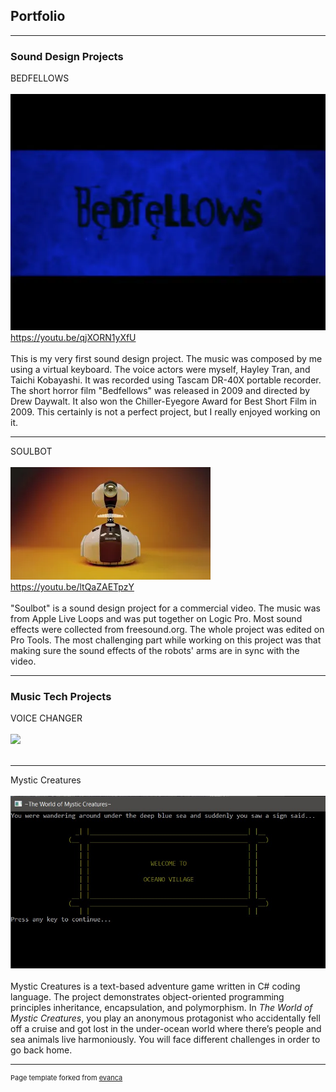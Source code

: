 ## Portfolio

---

### Sound Design Projects

BEDFELLOWS
<br><br>
<img src="images/bedfellows.webp"/>
https://youtu.be/qjXORN1yXfU
<br><br>
This is my very first sound design project. The music was composed by me using a virtual keyboard. The voice actors were myself, Hayley Tran, and Taichi Kobayashi. It was recorded using Tascam DR-40X portable recorder. The short horror film "Bedfellows" was released in 2009 and directed by Drew Daywalt. It also won the Chiller-Eyegore Award for Best Short Film in 2009. This certainly is not a perfect project, but I really enjoyed working on it.

---
SOULBOT
<br><br>
<img src="images/soulbot.webp"/>
https://youtu.be/ltQaZAETpzY
<br><br>
"Soulbot" is a sound design project for a commercial video. The music was from Apple Live Loops and was put together on Logic Pro. Most sound effects were collected from freesound.org. The whole project was edited on Pro Tools. The most challenging part while working on this project was that making sure the sound effects of the robots' arms are in sync with the video.

---

### Music Tech Projects
VOICE CHANGER
<br><br>
<img src="images/voicechanger_front.heic"/>
<br><br>

---

Mystic Creatures
<br><br>
<img src="images/MysticCreatures_logo.jpg"/>
<br><br>
Mystic Creatures is a text-based adventure game written in C# coding language. The project demonstrates object-oriented programming principles inheritance, encapsulation, and polymorphism.
In *The World of Mystic Creatures*, you play an anonymous protagonist who accidentally fell off a cruise and got lost in the under-ocean world where there’s people and sea animals live harmoniously. You will face different challenges in order to go back home.


---
<p style="font-size:11px">Page template forked from <a href="https://github.com/evanca/quick-portfolio">evanca</a></p>
<!-- Remove above link if you don't want to attibute -->
